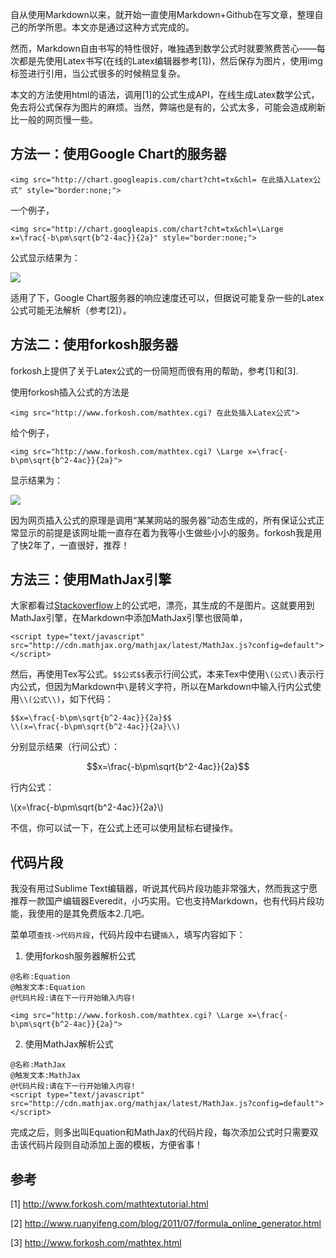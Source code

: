 <!---title:Markdown中插入数学公式的方法-->
<!---keywords:工具-->
<!---date:old-->

自从使用Markdown以来，就开始一直使用Markdown+Github在写文章，整理自己的所学所思。本文亦是通过这种方式完成的。

然而，Markdown自由书写的特性很好，唯独遇到数学公式时就要煞费苦心——每次都是先使用Latex书写(在线的Latex编辑器参考[1])，然后保存为图片，使用img标签进行引用，当公式很多的时候稍显复杂。

本文的方法使用html的语法，调用[1]的公式生成API，在线生成Latex数学公式，免去将公式保存为图片的麻烦。当然，弊端也是有的，公式太多，可能会造成刷新比一般的网页慢一些。

## 方法一：使用Google Chart的服务器

```
<img src="http://chart.googleapis.com/chart?cht=tx&chl= 在此插入Latex公式" style="border:none;">
```

一个例子，

```
<img src="http://chart.googleapis.com/chart?cht=tx&chl=\Large x=\frac{-b\pm\sqrt{b^2-4ac}}{2a}" style="border:none;">
```

公式显示结果为：

<img src="http://chart.googleapis.com/chart?cht=tx&chl=\Large x=\frac{-b\pm\sqrt{b^2-4ac}}{2a}" style="border:none;">

适用了下，Google Chart服务器的响应速度还可以，但据说可能复杂一些的Latex公式可能无法解析（参考[2]）。

## 方法二：使用forkosh服务器

forkosh上提供了关于Latex公式的一份简短而很有用的帮助，参考[1]和[3].

使用forkosh插入公式的方法是

```
<img src="http://www.forkosh.com/mathtex.cgi? 在此处插入Latex公式">
```

给个例子，

```
<img src="http://www.forkosh.com/mathtex.cgi? \Large x=\frac{-b\pm\sqrt{b^2-4ac}}{2a}">
```

显示结果为：

<img src="http://www.forkosh.com/mathtex.cgi? \Large x=\frac{-b\pm\sqrt{b^2-4ac}}{2a}">


因为网页插入公式的原理是调用“某某网站的服务器”动态生成的，所有保证公式正常显示的前提是该网址能一直存在着为我等小生做些小小的服务。forkosh我是用了快2年了，一直很好，推荐！

## 方法三：使用MathJax引擎

大家都看过[Stackoverflow](http://stackoverflow.com/)上的公式吧，漂亮，其生成的不是图片。这就要用到MathJax引擎，在Markdown中添加MathJax引擎也很简单，

```
<script type="text/javascript" src="http://cdn.mathjax.org/mathjax/latest/MathJax.js?config=default"></script>
```

<script type="text/javascript" src="http://cdn.mathjax.org/mathjax/latest/MathJax.js?config=default"></script>

然后，再使用Tex写公式。`$$公式$$`表示行间公式，本来Tex中使用`\(公式\)`表示行内公式，但因为Markdown中`\`是转义字符，所以在Markdown中输入行内公式使用`\\(公式\\)`，如下代码：

```
$$x=\frac{-b\pm\sqrt{b^2-4ac}}{2a}$$
\\(x=\frac{-b\pm\sqrt{b^2-4ac}}{2a}\\)
```

分别显示结果（行间公式）：

$$x=\frac{-b\pm\sqrt{b^2-4ac}}{2a}$$

行内公式：

\\(x=\frac{-b\pm\sqrt{b^2-4ac}}{2a}\\)

不信，你可以试一下，在公式上还可以使用鼠标右键操作。

## 代码片段

我没有用过Sublime Text编辑器，听说其代码片段功能非常强大，然而我这宁愿推荐一款国产编辑器Everedit，小巧实用。它也支持Markdown，也有代码片段功能，我使用的是其免费版本2.几吧。

菜单项`查找->代码片段`，代码片段中右键`插入`，填写内容如下：

1.	使用forkosh服务器解析公式

```
@名称:Equation
@触发文本:Equation
@代码片段:请在下一行开始输入内容!

<img src="http://www.forkosh.com/mathtex.cgi? \Large x=\frac{-b\pm\sqrt{b^2-4ac}}{2a}">

```

2.	使用MathJax解析公式

```
@名称:MathJax
@触发文本:MathJax
@代码片段:请在下一行开始输入内容!
<script type="text/javascript" src="http://cdn.mathjax.org/mathjax/latest/MathJax.js?config=default"></script>
```

完成之后，则多出叫Equation和MathJax的代码片段，每次添加公式时只需要双击该代码片段则自动添加上面的模板，方便省事！

## 参考

[1] <http://www.forkosh.com/mathtextutorial.html>

[2] <http://www.ruanyifeng.com/blog/2011/07/formula_online_generator.html>

[3] <http://www.forkosh.com/mathtex.html>
